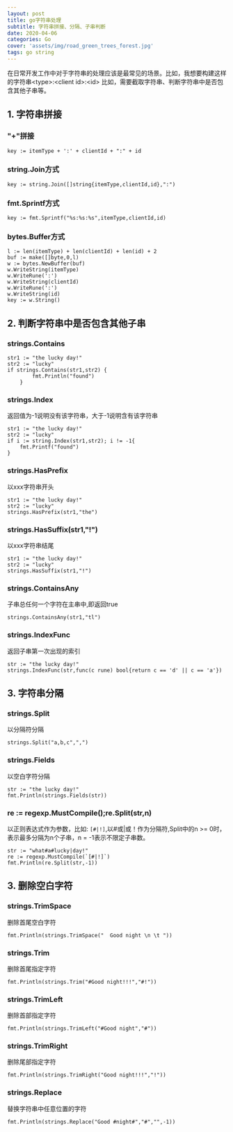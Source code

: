 ```yaml
---
layout: post
title: go字符串处理
subtitle: 字符串拼接、分隔、子串判断
date: 2020-04-06
categories: Go
cover: 'assets/img/road_green_trees_forest.jpg'
tags: go string 
---
```


在日常开发工作中对于字符串的处理应该是最常见的场景。比如，我想要构建这样的字符串\<type\>:\<client id\>:\<id\>
比如，需要截取字符串、判断字符串中是否包含其他子串等。
## 1. 字符串拼接
### "+"拼接
```
key := itemType + ':' + clientId + ":" + id
```
### string.Join方式

```
key := string.Join([]string{itemType,clientId,id},":")
```
### fmt.Sprintf方式
```
key := fmt.Sprintf("%s:%s:%s",itemType,clientId,id)
```
### bytes.Buffer方式
```
l := len(itemType) + len(clientId) + len(id) + 2
buf := make([]byte,0,l)
w := bytes.NewBuffer(buf)
w.WriteString(itemType)
w.WriteRune(':')
w.WriteString(clientId)
w.WriteRune(':')
w.WriteString(id)
key := w.String()
```
## 2. 判断字符串中是否包含其他子串
### strings.Contains
```
str1 := "the lucky day!"
str2 := "lucky"
if strings.Contains(str1,str2) {
        fmt.Println("found")
    }
```
### strings.Index
返回值为-1说明没有该字符串，大于-1说明含有该字符串
```
str1 := "the lucky day!"
str2 := "lucky"
if i := string.Index(str1,str2); i != -1{
    fmt.Printf("found")
}
```
### strings.HasPrefix
以xxx字符串开头
```
str1 := "the lucky day!"
str2 := "lucky"
strings.HasPrefix(str1,"the")
```
### strings.HasSuffix(str1,"!")
以xxx字符串结尾
```
str1 := "the lucky day!"
str2 := "lucky"
strings.HasSuffix(str1,"!")
```
### strings.ContainsAny
子串总任何一个字符在主串中,即返回true
```
strings.ContainsAny(str1,"tl")
```
### strings.IndexFunc
返回子串第一次出现的索引
```
str := "the lucky day!"
strings.IndexFunc(str,func(c rune) bool{return c == 'd' || c == 'a'})
```
## 3. 字符串分隔
### strings.Split
以分隔符分隔
```
strings.Split("a,b,c",",")
```
### strings.Fields
以空白字符分隔
```
str := "the lucky day!"
fmt.Println(strings.Fields(str))
```
### re := regexp.MustCompile();re.Split(str,n)
以正则表达式作为参数，比如: `[#|!]`,以\#或\|或！作为分隔符,Split中的n >= 0时，表示最多分隔为n个子串，n = -1表示不限定子串数。
```
str := "what#a#lucky|day!"
re := regexp.MustCompile(`[#|!]`)
fmt.Println(re.Split(str,-1))
```
## 3. 删除空白字符
### strings.TrimSpace
删除首尾空白字符
```
fmt.Println(strings.TrimSpace("  Good night \n \t "))
```
### strings.Trim
删除首尾指定字符
```
fmt.Println(strings.Trim("#Good night!!!","#!"))
```
### strings.TrimLeft
删除首部指定字符
```
fmt.Println(strings.TrimLeft("#Good night","#"))
```
### strings.TrimRight
删除尾部指定字符
```
fmt.Println(strings.TrimRight("Good night!!!","!"))
```
### strings.Replace
替换字符串中任意位置的字符
```
fmt.Println(strings.Replace("Good #night#","#","",-1))
```